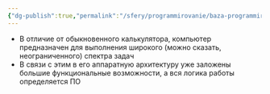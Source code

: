 ```yaml
---
{"dg-publish":true,"permalink":"/sfery/programmirovanie/baza-programmirovaniya/kak-kompyuter-rabotaet-s-dannymi/","tags":["Программирование"]}
---
```


- В отличие от обыкновенного калькулятора, компьютер предназначен для выполнения широкого (можно сказать, неограниченного) спектра задач
- В связи с этим в его аппаратную архитектуру уже заложены большие функциональные возможности, а вся логика работы определяется ПО